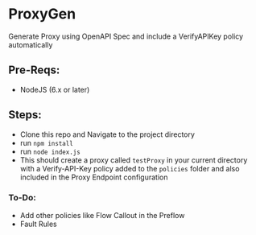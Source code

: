 # ProxyGen
Generate Proxy using OpenAPI Spec and include a VerifyAPIKey policy automatically

## Pre-Reqs:
- NodeJS (6.x or later)

## Steps:
- Clone this repo and Navigate to the project directory
- run `npm install`
- run  `node index.js`
- This should create a proxy called `testProxy` in your current directory with a Verify-API-Key policy added to the `policies` folder and also included in the Proxy Endpoint configuration

### To-Do:
- Add other policies like Flow Callout in the Preflow
- Fault Rules
